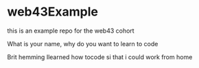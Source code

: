 # web43Example
this is an example repo for the web43 cohort


What is your name, why do you want to learn to code

Brit hemming Ilearned how tocode si that i could work from home